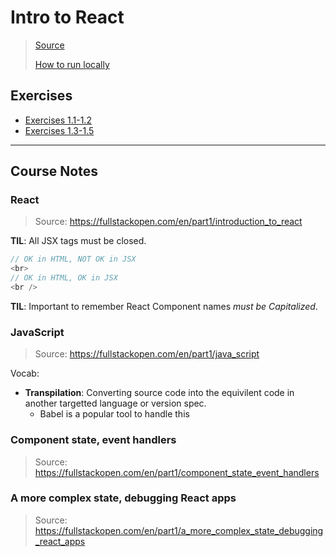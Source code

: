 # Intro to React
> [Source](https://fullstackopen.com/en/part1)
>
> [How to run locally](./docs/development.md)

## Exercises
- [Exercises 1.1-1.2](https://fullstackopen.com/en/part1/introduction_to_react#exercises-1-1-1-2)
- [Exercises 1.3-1.5](https://fullstackopen.com/en/part1/java_script#exercises-1-3-1-5)

* * *
## Course Notes
### React
> Source: https://fullstackopen.com/en/part1/introduction_to_react

**TIL**: All JSX tags must be closed.

```javascript
// OK in HTML, NOT OK in JSX
<br>
// OK in HTML, OK in JSX
<br />
```

**TIL**: Important to remember React Component names *must be Capitalized*.

### JavaScript
> Source: https://fullstackopen.com/en/part1/java_script

Vocab:
- **Transpilation**: Converting source code into the equivilent code in another targetted language or version spec.
  - Babel is a popular tool to handle this

### Component state, event handlers
> Source: https://fullstackopen.com/en/part1/component_state_event_handlers

### A more complex state, debugging React apps
> Source: https://fullstackopen.com/en/part1/a_more_complex_state_debugging_react_apps
